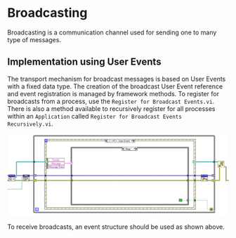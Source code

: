 # Broadcasting

Broadcasting is a communication channel used for sending one to many type of messages.

## Implementation using User Events

The transport mechanism for broadcast messages is based on User Events with a fixed data type.
The creation of the broadcast User Event reference and event registration is managed by framework methods.
To register for broadcasts from a process, use the `Register for Broadcast Events.vi`.
There is also a method available to recursively register for all processes within an `Application` called `Register for Broadcast Events Recursively.vi`.

![receiving broadcasts](img/receiving_broadcasts.png)

To receive broadcasts, an event structure should be used as shown above.